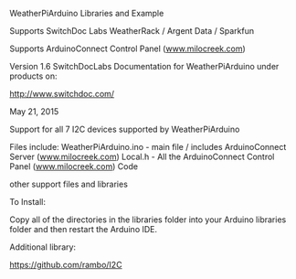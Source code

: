 WeatherPiArduino Libraries and Example

Supports SwitchDoc Labs WeatherRack / Argent Data / Sparkfun

Supports ArduinoConnect Control Panel (www.milocreek.com)

Version 1.6
SwitchDocLabs
Documentation for WeatherPiArduino under products on:

http://www.switchdoc.com/

May 21, 2015

Support for all 7 I2C devices supported by WeatherPiArduino

Files include:
	WeatherPiArduino.ino - main file / includes ArduinoConnect Server (www.milocreek.com)
	Local.h - All the ArduinoConnect Control Panel (www.milocreek.com) Code
	

other support files and libraries

To Install:

Copy all of the directories in the libraries folder into your Arduino libraries folder and then restart the Arduino IDE.

Additional library:

https://github.com/rambo/I2C  





